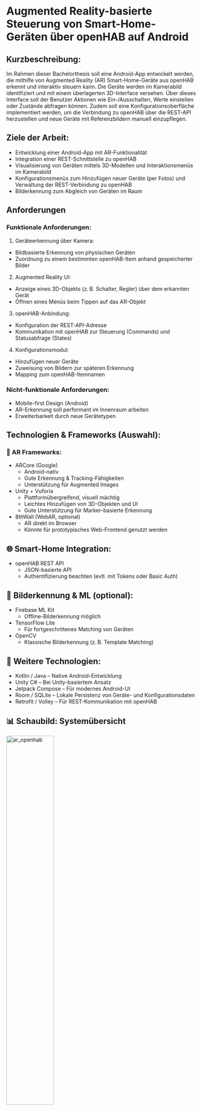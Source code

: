 # Augmented Reality-basierte Steuerung von Smart-Home-Geräten über openHAB auf Android

## Kurzbeschreibung:

Im Rahmen dieser Bachelorthesis soll eine Android-App entwickelt werden, die mithilfe von Augmented Reality (AR) Smart-Home-Geräte aus openHAB erkennt und interaktiv steuern kann. Die Geräte werden im Kamerabild identifiziert und mit einem überlagerten 3D-Interface versehen. Über dieses Interface soll der Benutzer Aktionen wie Ein-/Ausschalten, Werte einstellen oder Zustände abfragen können. Zudem soll eine Konfigurationsoberfläche implementiert werden, um die Verbindung zu openHAB über die REST-API herzustellen und neue Geräte mit Referenzbildern manuell einzupflegen.

## Ziele der Arbeit:

* Entwicklung einer Android-App mit AR-Funktionalität
* Integration einer REST-Schnittstelle zu openHAB
* Visualisierung von Geräten mittels 3D-Modellen und Interaktionsmenüs im Kamerabild
* Konfigurationsmenüs zum Hinzufügen neuer Geräte (per Fotos) und Verwaltung der REST-Verbindung zu openHAB
* Bilderkennung zum Abgleich von Geräten im Raum

## Anforderungen

### Funktionale Anforderungen:

1. Geräteerkennung über Kamera:
  * Bildbasierte Erkennung von physischen Geräten
  * Zuordnung zu einem bestimmten openHAB-Item anhand gespeicherter Bilder
2. Augmented Reality UI:
  * Anzeige eines 3D-Objekts (z. B. Schalter, Regler) über dem erkannten Gerät
  * Öffnen eines Menüs beim Tippen auf das AR-Objekt
3. openHAB-Anbindung:
  * Konfiguration der REST-API-Adresse
  * Kommunikation mit openHAB zur Steuerung (Commands) und Statusabfrage (States)
4. Konfigurationsmodul:
  * Hinzufügen neuer Geräte
  * Zuweisung von Bildern zur späteren Erkennung
  * Mapping zum openHAB-Itemnamen

### Nicht-funktionale Anforderungen:

* Mobile-first Design (Android)
* AR-Erkennung soll performant im Innenraum arbeiten
* Erweiterbarkeit durch neue Gerätetypen

## Technologien & Frameworks (Auswahl):

### 📱 AR Frameworks:

* ARCore (Google)
  * Android-nativ
  * Gute Erkennung & Tracking-Fähigkeiten
  * Unterstützung für Augmented Images
* Unity + Vuforia
  * Plattformübergreifend, visuell mächtig
  * Leichtes Hinzufügen von 3D-Objekten und UI
  * Gute Unterstützung für Marker-basierte Erkennung
* 8thWall (WebAR, optional)
  * AR direkt im Browser
  * Könnte für prototypisches Web-Frontend genutzt werden

## 🌐 Smart-Home Integration:

* openHAB REST API
  * JSON-basierte API
  * Authentifizierung beachten (evtl. mit Tokens oder Basic Auth)

## 🧠 Bilderkennung & ML (optional):

* Firebase ML Kit
  * Offline-Bilderkennung möglich
* TensorFlow Lite
  * Für fortgeschrittenes Matching von Geräten
* OpenCV
  * Klassische Bilderkennung (z. B. Template Matching)

## 🧰 Weitere Technologien:

* Kotlin / Java – Native Android-Entwicklung
* Unity C# – Bei Unity-basiertem Ansatz
* Jetpack Compose – Für modernes Android-UI
* Room / SQLite – Lokale Persistenz von Geräte- und Konfigurationsdaten
* Retrofit / Volley – Für REST-Kommunikation mit openHAB

## 📊 Schaubild: Systemübersicht

<img src="https://raw.githubusercontent.com/Michdo93/SmartHome-Ideen/refs/heads/main/screenshots/ar_openhab.png" alt="ar_openhab" width="50%">

## Systemaufbau

### openHAB Config UI

Eine einfache View, in der man die notwendigen Daten für die REST API von openHAB speichert. Man muss wählen können zwischen `Basic Authentication` oder `API Token`:

#### Basic Authentication

* Benutzername der openHAB-Instanz
* Passwort der openHAB-Instanz
* URL der openHAB-Instanz

#### API Token

* API-Token der openHAB-Instanz
* URL der openHAB-Instanz

### AR-Szene mit Kamerastream und 3D UI-Overlay mit Menü

Eine View, in der man sieht, was die Kamera des Smartphones zeigt. Sobald man über ein 3D-Objekt fährt, welches bedient werden kann, öffnet sich in dieser View ein Frame mit der Bedienung zu diesem Gerät. Das 3D-Objekt kann bspw. mit Unity erstellt sein und durch die Anbindung von Vuforia über ein Mapping erkannt werden. Damit dies funktioniert, müsste man die trainierte Datenbank von Vuforia bei neu hinzugefügten Geräte ebenfalls aktualisieren. Ebenfalls zu überlegen ist, dass für die App grundlegend fertige 3D-Objekte in Unity schon vorgefertigt sind, damit wenn ein Gerät auch erkannt wird, dieses 3D-Objekt angezeigt werden kann. In der Gerätedatenbank müsste man dann diesem Gerät ein 3D-Objekt und Bilder zur Erkennung im Kamerastream hinzufügen. Als Alternative kann bspw. auch ARCore verwendet werden.

In der AR-Szene mit Kamerastream soll hauptsächlich ein Gerätematching stattfinden. Das bedeutet, die Kamera muss einen Vergleich mit der Gerätedatenbank machen. Wenn ein Gerät zugeordnet werden kann, dann kann über den dort ebenfalls gespeicherten Itemnamen die openHAB REST API den Status von Items dieses Gerätes anzeigen und es gleichzeitig ermöglichen, Commands an Items dieses Gerätes zu senden. Am besten fragt man das Group-Item ab oder gibt vor, dass nur ein Itemname gespeichert werden kann und dass dieses Item vom Item Type Group sein muss.

Über die REST-API erhält man außerdem dann zu jedem Item in dieser Group, deren Item Types, deren State Description und deren Command Description. Anhand dieser Informationen lässt sich ein Fragment erzeugen, welches entsprechend den Item-State wiedergibt und die Command-Bedienmöglichkeiten bereit stellt.

Wichtige für die Bedienung von openHAB Items ist, dass die Item Types immer gleich bedient werden können. Heißt hier kann man auch Vorlagen (Templates) und Klassen anlegen, die man dann wieder verwendet.

### Gerätedatenbank

Klassischerweise implementiert man hier `CRUD`-Operationen

* CREATE
  * Man hat ein Formular, bei dem man den Namen des Geräts angibt und den Itemnamen für das openHAB Group Item.
  * Man hat je Gerät eine eigene Galerie an Bilder.
    * Ich muss mindestens ein Bild zu jedem Gerät schießen.
    * Vielleicht macht irgendwo ein Limit von 4-6 Bilder Sinn.
    * Die Bilder müssen für ein Training verwendet werden können.
* READ
  * Wird beim Gerätematching in der AR-Szene benötigt.
* UPDATE
  * Man kann jederzeit zu dem Gerät den Namen anpassen oder auch den Itemnamen ändern.
  * Man kann jederzeit zu dem Gerät Bilder wieder löschen, neue hinzufügen oder "ersetzen". 
* DELETE
  * Man kann Geräte auch wieder komplett löschen.
    * Heißt sowohl die Bilder, als auch der Name und Itemname verschwinden aus der Datenbank. 

Wozu benötigt man alle CRUD-Methoden?

* In deinem Smart Home kann man immer wieder mal alte Geräte durch neuere ersetzen.
* In deinem Smart Home kann man die Namensgebungsstruktur seiner Items anpassen.
* In deinem Smart Home kannst du neue Geräte hinzufügen.
* In deinem Smart Home kannst du alte Geräte entfernen, ohne sie durch neuere zu ersetzen.
* Du kannst versehentlich dich auch mal bei einem Gerät vertan haben und das falsche fotografiert haben bzw. bei einem fotografierten Gerät gedacht haben, dass dessen Name anders sei (z. B. mehrere gleiche Lampen).
* ...

Ein Smart Home System bleibt selten konstant. Man richtet es ja nicht nur ein einziges mal ein und über 20-30 Jahren sind alle Geräte gleich!

Das Speichern der Bilder für deine Gerätedatenbank ist ein zentraler Aspekt deines Projekts – vor allem, wenn du Geräte durch Bildabgleich erkennen willst. Hier ist ein Überblick über mögliche Optionen, deren Vor- und Nachteile sowie ein Vorschlag für den Aufbau deiner Gerätedatenbank inklusive Bildspeicherung.

#### 📦 **Wie und wo die Bilder gespeichert werden können**

##### 🟢 **1. Speicherung in SQLite mit Pfad-Referenz (empfohlen)**

**Vorgehen:**

* Du speicherst die Bilder **als Dateien im internen Speicher oder App-spezifischen Speicher** (z. B. `/data/data/<package>/files/devices/`).
* In der SQLite-Datenbank speicherst du **nur den Pfad zum Bild**, zusammen mit anderen Gerätedaten.

**Vorteile:**

* Geringere Datenbankgröße
* Schnellere Zugriffszeiten
* Einfach zu verwalten und backupfähig
* Gute Integration in bestehende Android-Architektur

**Nachteile:**

* Zusätzliche File-Management-Logik notwendig

---

##### 🔴 **2. Speicherung direkt als BLOB in SQLite**

**Vorgehen:**

* Das Bild (z. B. JPEG oder PNG) wird als **Byte-Array** direkt in einem BLOB-Feld in SQLite gespeichert.

**Vorteile:**

* Alles in einer Datei (praktisch für kleine Datenmengen)
* Kein extra File-System-Handling

**Nachteile:**

* Datenbank kann sehr groß und träge werden
* Längere Ladezeiten bei vielen Geräten/Bildern

➡ **Nur sinnvoll für sehr kleine Bildmengen oder Prototyping**

---

##### 🟡 **3. Speicherung über ContentProvider oder MediaStore (optional/fortgeschritten)**

* Für öffentlich zugängliche Bilder (z. B. wenn du willst, dass der User sie auch in seiner Galerie sieht)
* Aufwändiger und meist nicht notwendig, wenn alles in der App bleibt

---

#### 🧩 **Vorgeschlagene Datenbankstruktur (SQLite mit Pfad zu Bilddateien)**

```sql
Tabelle: devices

| id  | name         | openhab_item_id | image_paths                     |
|-----|--------------|------------------|---------------------------------|
| 1   | Wohnzimmerlampe | Switch_Light_1 | /files/devices/lamp1_1.jpg;... |
```

**Feldbeschreibung:**

* `id`: Primärschlüssel
* `name`: Anzeigename des Geräts
* `openhab_item_id`: Name des Items in der openHAB REST-API
* `image_paths`: Semikolon-getrennte Liste von Pfaden zu gespeicherten Bildern (alternativ: eigene Tabelle für Bilder)

---

#### 🔄 **Alternative: Normalisierte Struktur**

Falls du mehrere Bilder je Gerät hast und du sauber bleiben willst:

```sql
Tabelle: devices
| id  | name         | openhab_item_id |
|-----|--------------|------------------|
| 1   | Wohnzimmerlampe | Switch_Light_1 |

Tabelle: device_images
| id  | device_id | image_path                    |
|-----|-----------|-------------------------------|
| 1   | 1         | /files/devices/lamp1_1.jpg    |
| 2   | 1         | /files/devices/lamp1_2.jpg    |
```

➡ Diese Struktur ist besser skalierbar und sauberer im Zugriff.

---

#### 🔧 **Wie speicherst du ein Bild in Kotlin/Android?**

##### Speichern eines Bildes im Dateisystem:

```kotlin
fun saveBitmapToInternalStorage(context: Context, bitmap: Bitmap, filename: String): String {
    val file = File(context.filesDir, filename)
    FileOutputStream(file).use { out ->
        bitmap.compress(Bitmap.CompressFormat.PNG, 100, out)
    }
    return file.absolutePath
}
```

##### Speichern des Pfads in SQLite:

Mit `Room` oder klassisch mit `SQLiteOpenHelper`.

---

#### 📌 Empfehlung für dein Projekt

| Kriterium               | Empfehlung                              |
| ----------------------- | --------------------------------------- |
| Anzahl Bilder < 50      | SQLite mit Pfad oder sogar BLOB möglich |
| Anzahl Bilder > 50–100+ | SQLite mit Pfad & File-System           |
| Zukunftssicherheit      | Normalisierte Struktur mit Bildtabelle  |
| Performance wichtig     | Pfadbasierte Speicherung                |

---

